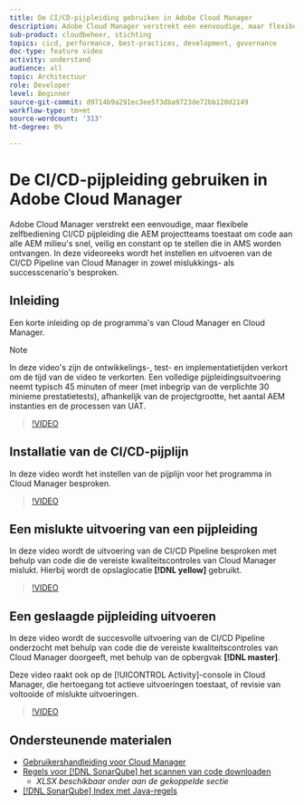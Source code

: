 ```yaml
---
title: De CI/CD-pijpleiding gebruiken in Adobe Cloud Manager
description: Adobe Cloud Manager verstrekt een eenvoudige, maar flexibele zelfbediening CI/CD pijpleiding die AEM projectteams toestaat om code aan alle AEM milieu's snel, veilig en constant op te stellen die in AMS worden ontvangen. In deze videoreeks wordt het instellen en uitvoeren van de CI/CD Pipeline van Cloud Manager in zowel mislukkings- als successcenario's besproken.
sub-product: cloudbeheer, stichting
topics: cicd, performance, best-practices, development, governance
doc-type: feature video
activity: understand
audience: all
topic: Architectuur
role: Developer
level: Beginner
source-git-commit: d9714b9a291ec3ee5f3dba9723de72bb120d2149
workflow-type: tm+mt
source-wordcount: '313'
ht-degree: 0%

---
```



# De CI/CD-pijpleiding gebruiken in Adobe Cloud Manager

Adobe Cloud Manager verstrekt een eenvoudige, maar flexibele zelfbediening CI/CD pijpleiding die AEM projectteams toestaat om code aan alle AEM milieu&#39;s snel, veilig en constant op te stellen die in AMS worden ontvangen. In deze videoreeks wordt het instellen en uitvoeren van de CI/CD Pipeline van Cloud Manager in zowel mislukkings- als successcenario&#39;s besproken.

## Inleiding

Een korte inleiding op de programma&#39;s van Cloud Manager en Cloud Manager.

>[!NOTE]
>
>In deze video&#39;s zijn de ontwikkelings-, test- en implementatietijden verkort om de tijd van de video te verkorten. Een volledige pijpleidingsuitvoering neemt typisch 45 minuten of meer (met inbegrip van de verplichte 30 minieme prestatietests), afhankelijk van de projectgrootte, het aantal AEM instanties en de processen van UAT.

>[!VIDEO](https://video.tv.adobe.com/v/23082/?quality=12&learn=on)

## Installatie van de CI/CD-pijplijn

In deze video wordt het instellen van de pijplijn voor het programma in Cloud Manager besproken.

>[!VIDEO](https://video.tv.adobe.com/v/23083/?quality=12&learn=on)

## Een mislukte uitvoering van een pijpleiding

In deze video wordt de uitvoering van de CI/CD Pipeline besproken met behulp van code die de vereiste kwaliteitscontroles van Cloud Manager mislukt. Hierbij wordt de opslaglocatie **[!DNL yellow]** gebruikt.

>[!VIDEO](https://video.tv.adobe.com/v/23084/?quality=12&learn=on)

## Een geslaagde pijpleiding uitvoeren

In deze video wordt de succesvolle uitvoering van de CI/CD Pipeline onderzocht met behulp van code die de vereiste kwaliteitscontroles van Cloud Manager doorgeeft, met behulp van de opbergvak **[!DNL master]**.

Deze video raakt ook op de [!UICONTROL Activity]-console in Cloud Manager, die hertoegang tot actieve uitvoeringen toestaat, of revisie van voltooide of mislukte uitvoeringen.

>[!VIDEO](https://video.tv.adobe.com/v/23085/?quality=12&learn=on)

## Ondersteunende materialen

* [Gebruikershandleiding voor Cloud Manager](https://helpx.adobe.com/experience-manager/cloud-manager/user-guide.html)
* [Regels voor  [!DNL SonarQube] het scannen van code downloaden](https://helpx.adobe.com/experience-manager/cloud-manager/using/understand-your-test-results.html#CodeQualityTesting)
   * *XLSX beschikbaar onder aan de gekoppelde sectie*
* [[!DNL SonarQube] Index met Java-regels](https://rules.sonarsource.com/java/)
